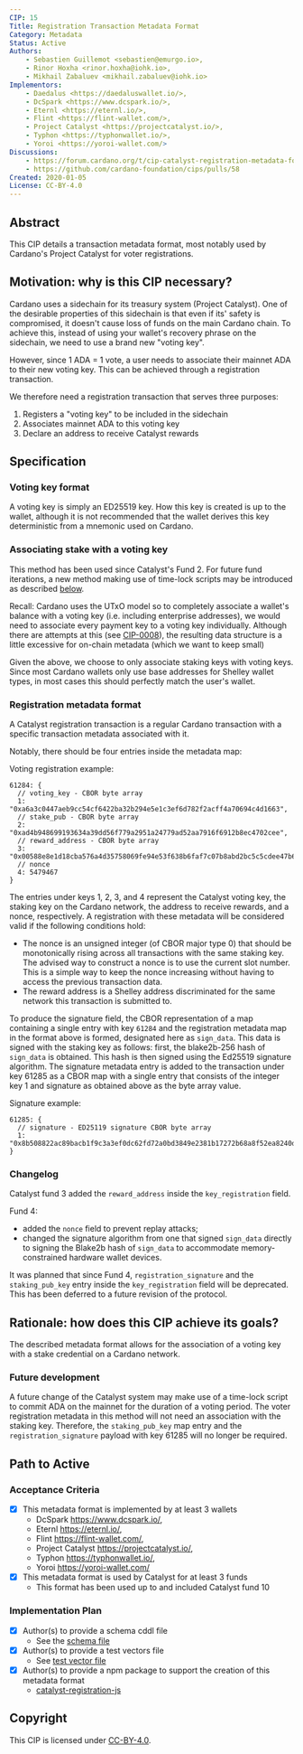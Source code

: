 ```yaml
---
CIP: 15
Title: Registration Transaction Metadata Format
Category: Metadata
Status: Active
Authors:
    - Sebastien Guillemot <sebastien@emurgo.io>, 
    - Rinor Hoxha <rinor.hoxha@iohk.io>, 
    - Mikhail Zabaluev <mikhail.zabaluev@iohk.io>
Implementors:
    - Daedalus <https://daedaluswallet.io/>,
    - DcSpark <https://www.dcspark.io/>,
    - Eternl <https://eternl.io/>,
    - Flint <https://flint-wallet.com/>,
    - Project Catalyst <https://projectcatalyst.io/>,
    - Typhon <https://typhonwallet.io/>,
    - Yoroi <https://yoroi-wallet.com/>
Discussions:
    - https://forum.cardano.org/t/cip-catalyst-registration-metadata-format/44038
    - https://github.com/cardano-foundation/cips/pulls/58
Created: 2020-01-05
License: CC-BY-4.0
---
```


## Abstract

This CIP details a transaction metadata format, most notably used by Cardano's Project Catalyst for voter
registrations.

## Motivation: why is this CIP necessary?

Cardano uses a sidechain for its treasury system (Project Catalyst). One of the desirable properties of this sidechain is that even if its' safety is compromised, it doesn't cause loss of funds on the main Cardano chain. To achieve this, instead of using your wallet's recovery phrase on the sidechain, we need to use a brand new "voting key".

However, since 1 ADA = 1 vote, a user needs to associate their mainnet ADA to their new voting key. This can be achieved through a registration transaction.

We therefore need a registration transaction that serves three purposes:

1. Registers a "voting key" to be included in the sidechain
2. Associates mainnet ADA to this voting key
3. Declare an address to receive Catalyst rewards

## Specification

### Voting key format

A voting key is simply an ED25519 key. 
How this key is created is up to the wallet, although it is not recommended that the wallet derives this key deterministic from a mnemonic used on Cardano.

### Associating stake with a voting key

This method has been used since Catalyst's Fund 2.
For future fund iterations, a new method making use of time-lock scripts may
be introduced as described [below][future-development].

Recall: Cardano uses the UTxO model so to completely associate a wallet's balance with a voting key (i.e. including enterprise addresses), we would need to associate every payment key to a voting key individually. Although there are attempts at this (see [CIP-0008]), the resulting data structure is a little excessive for on-chain metadata (which we want to keep small)

Given the above, we choose to only associate staking keys with voting keys. Since most Cardano wallets only use base addresses for Shelley wallet types, in most cases this should perfectly match the user's wallet.

### Registration metadata format

A Catalyst registration transaction is a regular Cardano transaction with a specific transaction metadata associated with it.

Notably, there should be four entries inside the metadata map:

Voting registration example:

```cddl
61284: {
  // voting_key - CBOR byte array
  1: "0xa6a3c0447aeb9cc54cf6422ba32b294e5e1c3ef6d782f2acff4a70694c4d1663",
  // stake_pub - CBOR byte array
  2: "0xad4b948699193634a39dd56f779a2951a24779ad52aa7916f6912b8ec4702cee",
  // reward_address - CBOR byte array
  3: "0x00588e8e1d18cba576a4d35758069fe94e53f638b6faf7c07b8abd2bc5c5cdee47b60edc7772855324c85033c638364214cbfc6627889f81c4",
  // nonce
  4: 5479467
}
```

The entries under keys 1, 2, 3, and 4 represent the Catalyst voting key,
the staking key on the Cardano network, the address to receive rewards,
and a nonce, respectively. A registration with these metadata will be
considered valid if the following conditions hold:

- The nonce is an unsigned integer (of CBOR major type 0) that should be 
  monotonically rising across all transactions with the same staking key.
  The advised way to construct a nonce is to use the current slot number.
  This is a simple way to keep the nonce increasing without having to access
  the previous transaction data.
- The reward address is a Shelley address discriminated for the same network
  this transaction is submitted to.

To produce the signature field, the CBOR representation of a map containing
a single entry with key `61284` and the registration metadata map in the
format above is formed, designated here as `sign_data`.
This data is signed with the staking key as follows: first, the
blake2b-256 hash of `sign_data` is obtained. This hash is then signed
using the Ed25519 signature algorithm. The signature metadata entry is
added to the transaction under key 61285 as a CBOR map with a single entry
that consists of the integer key 1 and signature as obtained above as the byte array value.

Signature example:

```cddl
61285: {
  // signature - ED25119 signature CBOR byte array
  1: "0x8b508822ac89bacb1f9c3a3ef0dc62fd72a0bd3849e2381b17272b68a8f52ea8240dcc855f2264db29a8512bfcd522ab69b982cb011e5f43d0154e72f505f007"
}
```
### Changelog

Catalyst fund 3 added the `reward_address` inside the `key_registration` field.

Fund 4:
- added the `nonce` field to prevent replay attacks;
- changed the signature algorithm from one that signed `sign_data` directly
  to signing the Blake2b hash of `sign_data` to accommodate memory-constrained hardware wallet devices.

It was planned that since Fund 4, `registration_signature` and the `staking_pub_key` entry inside the `key_registration` field will be deprecated.
This has been deferred to a future revision of the protocol.

## Rationale: how does this CIP achieve its goals?

The described metadata format allows for the association of a voting key with a stake credential on a Cardano network.

### Future development

[future-development]: #future-development

A future change of the Catalyst system may make use of a time-lock script to commit ADA on the mainnet for the duration of a voting period. The voter registration metadata in this method will not need an association
with the staking key. Therefore, the `staking_pub_key` map entry
and the `registration_signature` payload with key 61285 will no longer
be required.

## Path to Active

### Acceptance Criteria

- [x] This metadata format is implemented by at least 3 wallets
  - DcSpark <https://www.dcspark.io/>,
  - Eternl <https://eternl.io/>,
  - Flint <https://flint-wallet.com/>,
  - Project Catalyst <https://projectcatalyst.io/>,
  - Typhon <https://typhonwallet.io/>,
  - Yoroi <https://yoroi-wallet.com/>
- [x] This metadata format is used by Catalyst for at least 3 funds
  - This format has been used up to and included Catalyst fund 10

### Implementation Plan

- [x] Author(s) to provide a schema cddl file
  - See the [schema file](./schema.cddl)
- [x] Author(s) to provide a test vectors file
  -  See [test vector file](./test-vector.md)
- [x] Author(s) to provide a npm package to support the creation of this metadata format
  - [catalyst-registration-js](https://www.npmjs.com/package/@dcspark/catalyst-registration-js)

## Copyright

This CIP is licensed under [CC-BY-4.0](https://creativecommons.org/licenses/by/4.0/legalcode).

[CIP-0008]: https://github.com/cardano-foundation/CIPs/blob/master/CIP-0008/README.md
